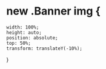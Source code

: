# new .Banner img {
    width: 100%;
    height: auto;
    position: absolute;
    top: 50%;
    transform: translateY(-10%);
}